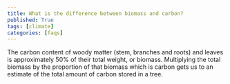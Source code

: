 ```yaml
---
title: What is the difference between biomass and carbon?
published: True
tags: [climate]
categories: [faqs]
---
```


<p>The carbon content of woody matter (stem, branches and roots) and leaves is approximately 50% of their total weight, or biomass. Multiplying the total biomass by the proportion of that biomass which is carbon gets us to an estimate of the total amount of carbon stored in a tree.</p>